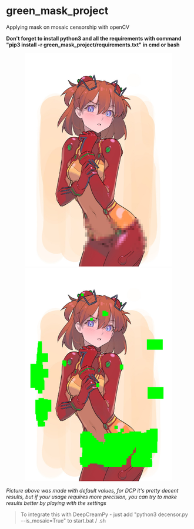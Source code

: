 # green_mask_project
Applying mask on mosaic censorship with openCV

**Don't forget to install python3 and all the requirements with command "pip3 install -r green_mask_project/requirements.txt" in cmd or bash**
<p align="center">
  <img src="https://github.com/rekaxua/green_mask_project/blob/master/decensor_input_original/asuka.png" width="400">
  <img src="https://github.com/rekaxua/green_mask_project/blob/master/decensor_input/asuka.png" width="400">
</p>

*Picture above was made with default values, for DCP it's pretty decent results, but if your usage requires more precision, you can try to make results better by playing with the settings*

>To integrate this with DeepCreamPy - just add "python3 decensor.py --is_mosaic=True" to start.bat / .sh
